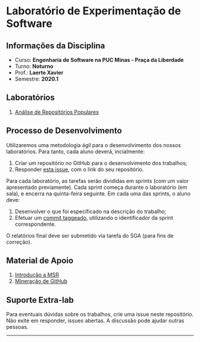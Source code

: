 # Laboratório de Experimentação de Software

## Informações da Disciplina
* Curso: **Engenharia de Software na PUC Minas - Praça da Liberdade**
* Turno: **Noturno**
* Prof.: **Laerte Xavier**  
* Semestre: **2020.1**

## Laboratórios
1. [Análise de Repositórios Populares](https://github.com/xavierlaerte/labex-20.1/blob/master/labs/lab01.md)

## Processo de Desenvolvimento

Utilizaremos uma metodologia ágil para o desenvolvimento dos nossos laboratórios. Para tanto, cada aluno deverá, incialmente:

1. Criar um repositório no GitHub para o desenvolvimento dos trabalhos;
2. Responder [esta issue](https://github.com/xavierlaerte/labex-20.1/issues/2), com o link do seu repositório.

Para cada laboratório, as tarefas serão divididas em sprints (com um valor apresentado previamente). Cada sprint começa durante o laboratório (em sala), e encerra na quinta-feira seguinte. Em cada uma das sprints, o aluno deve:

1. Desenvolver o que foi especificado na descrição do trabalho;
2. Efetuar um [commit taggeado](), utilizando o identificador da sprint correspondente.

O relatórios final deve ser submetido via tarefa do SGA (para fins de correção).

## Material de Apoio
1. [Introdução a MSR](https://github.com/xavierlaerte/labex20.1/blob/master/geral/Aula%201.%20Instrodu%C3%A7%C3%A3o%20MSR.pdf)
2. [Mineração de GitHub](https://github.com/xavierlaerte/labex-20.1/blob/master/geral/Aula%202.%20API%20GitHub.pdf)

## Suporte Extra-lab
Para eventuais dúvidas sobre os trabalhos, crie uma issue neste repositório. Não exite em responder, issues abertas. A discussão pode ajudar outras pessoas.

---
